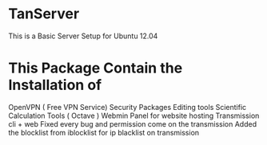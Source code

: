 # TanServer
This is a Basic Server Setup for Ubuntu 12.04

<h1>This Package Contain the Installation of </h1>
	OpenVPN ( Free VPN Service) 
	Security Packages 
	Editing tools 
	Scientific Calculation Tools ( Octave ) 
	Webmin Panel for website hosting 
	Transmission cli + web  
	Fixed every bug and permission come on the transmission 
	Added the blocklist from iblocklist for ip blacklist on transmission

